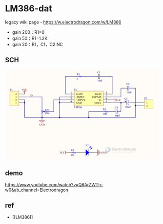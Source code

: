 
# LM386-dat

legacy wiki page - https://w.electrodragon.com/w/LM386


- gain 200：R1=0
- gain 50：R1=1.2K
- gain 20：R1，C1，C2 NC

## SCH 

![](2024-03-26-15-35-38.png)

## demo 

https://www.youtube.com/watch?v=Q6ArZWTh-w0&ab_channel=Electrodragon


## ref 

- [[LM386]]